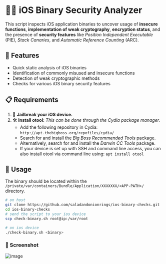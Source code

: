 # 🕵️‍♂️ iOS Binary Security Analyzer

This script inspects iOS application binaries to uncover usage of **insecure functions**, **implementation of weak cryptography**, **encryption status**, and the presence of **security features** like *Position Independent Executable* (PIE), *Stack Canaries*, and *Automatic Reference Counting* (ARC). 

## 🌟 Features
* Quick static analysis of iOS binaries
* Identification of commonly misused and insecure functions
* Detection of weak cryptographic methods
* Checks for various iOS binary security features

## 📋 Requirements

1. 📲 **Jailbreak your iOS device.**
2. 🛠️ **Install otool:** *This can be done through the Cydia package manager*. 
   - Add the following repository in Cydia: `http://apt.thebigboss.org/repofiles/cydia/`
   - Search for and install the *Big Boss Recommended Tools* package.
   - Alternatively, search for and install the *Darwin CC Tools* package.
   - If your device is set up with SSH and command line access, you can also install otool via command line using: `apt install otool`

## 🚀 Usage 

The binary should be located within the `/private/var/containers/Bundle/Application/XXXXXXX/<APP-PATH>/` directory.

```bash
# on host
git clone https://github.com/saladandonionrings/ios-binary-checks.git
cd ios-binary-checks
# send the script to your ios device
scp check-binary.sh root@ip:/var/root

# on ios device
./check-binary.sh <binary>
```

### 📸 Screenshot
![image](https://github.com/saladandonionrings/iOS-Binary-Security-Analyzer/assets/61053314/1f2ec322-c0da-4326-9f18-c1ad7585f6e7)


